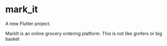 # mark_it

A new Flutter project.


MarkIt is an online grocery ordering platform. This is not like grofers or big basket

